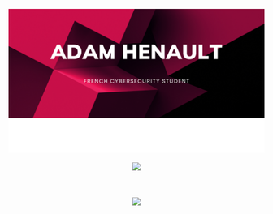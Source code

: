 ![Banner](https://github.com/adamhlt/adamhlt/blob/main/Ressource/banner.png)
<p align="center">
    <img align="center" src="https://github-readme-stats.vercel.app/api?username=adamhlt&show_icons=true&theme=dracula&hide_border=true" />
    <br>
    <br>
    <br>
    <br>
    <img align="center" src="https://github-readme-stats.vercel.app/api/top-langs/?username=adamhlt&layout=compact&theme=dracula&hide_border=true" />
</p>
